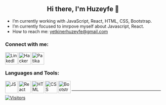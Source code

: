 <h2 align="center"> Hi there,  I'm Huzeyfe 👋</h2>
 

-  I’m currently working with JavaScript, React, HTML, CSS, Bootstrap.
-  I’m currently focused to imrpove myself about Javascript, React.
-  How to reach me: yetkinerhuzeyfe@gmail.com





<h3 align="left">Connect with me:</h3>

<a target="_blank" href="https://www.linkedin.com/in/huzeyfe-yetkiner/" target="blank"><img align="left" alt="LinkedIn" width="40px" src="https://upload.wikimedia.org/wikipedia/commons/thumb/c/ca/LinkedIn_logo_initials.png/800px-LinkedIn_logo_initials.png"/></a>
<a target="_blank" href="https://www.hackerrank.com/yetkinerhuzeyfe" target="blank"><img align="left" alt="HackerRank" width="40px" src="https://cdn3.iconfinder.com/data/icons/logos-and-brands-adobe/512/160_Hackerrank-512.png"/></a>
<a target="_blank" href="https://app.patika.dev/huzo" target="blank"><img align="left" alt="Patika" width="40px" src="https://global-uploads.webflow.com/6097e0eca1e87557da031fef/609859a191abe5d64b17fed3_Patika%20logo.png"/></a>

<br/><br/>

<h3 align="left">Languages and Tools:</h3>

<a target="_blank" href="https://www.javascript.com" target="blank"><img align="left" alt="JS" width="40px" src="https://cdn.jsdelivr.net/gh/devicons/devicon/icons/javascript/javascript-original.svg"/></a>

<a target="_blank" href="https://reactjs.org/docs/getting-started.html" target="blank"><img align="left" alt="React" width="40px" src="https://camo.githubusercontent.com/27d0b117da00485c56d69aef0fa310a3f8a07abecc8aa15fa38c8b78526c60ac/68747470733a2f2f63646e2e6a7364656c6976722e6e65742f67682f64657669636f6e732f64657669636f6e2f69636f6e732f72656163742f72656163742d6f726967696e616c2e737667"/></a>

<a target="_blank" href="https://developer.mozilla.org/en-US/docs/Web/HTML" target="blank"><img align="left" alt="HTML" width="40px" src="https://cdn.jsdelivr.net/gh/devicons/devicon/icons/html5/html5-original.svg"/></a>

<a target="_blank" href="https://developer.mozilla.org/en-US/docs/Web/CSS" target="blank"><img align="left" alt="CSS" width="40px" src="https://cdn.jsdelivr.net/gh/devicons/devicon/icons/css3/css3-original.svg"/></a>


<a target="_blank" href="https://getbootstrap.com" target="blank"><img align="left" alt="Bootstrap" width="40px" src="https://upload.wikimedia.org/wikipedia/commons/thumb/b/b2/Bootstrap_logo.svg/1280px-Bootstrap_logo.svg.png"/></a>




  


<br/>


 <hr/>

[![Visitors](http://visitor-badge.glitch.me/badge?page_id=huzeyfeyetkiner.visitor-badge)](https://github.com/huzeyfeyetkiner) 

<p style="vertical-align:top;">
   <img alt="" src="https://github-readme-stats.vercel.app/api/top-langs/?username=huzeyfeyetkiner&layout=compact&theme=dark">
  </p>
  <p style="vertical-align:top;">
  <img alt="" src="https://github-readme-stats.vercel.app/api?username=huzeyfeyetkiner&show_icons=true&theme=dark">
  </p>
